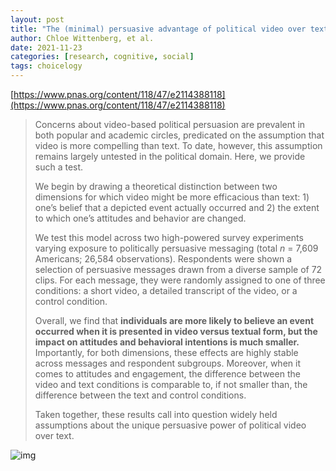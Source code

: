 ```yaml
---
layout: post
title: "The (minimal) persuasive advantage of political video over text"
author: Chloe Wittenberg, et al.
date: 2021-11-23
categories: [research, cognitive, social]
tags: choicelogy
---
```


[https://www.pnas.org/content/118/47/e2114388118](https://www.pnas.org/content/118/47/e2114388118)

> Concerns about video-based political persuasion are prevalent in both popular and academic circles, predicated on the assumption that video is more compelling than text. To date, however, this assumption remains largely untested in the political domain. Here, we provide such a test. 
>
> We begin by drawing a theoretical distinction between two dimensions for which video might be more efficacious than text: 1) one’s belief that a depicted event actually occurred and 2) the extent to which one’s attitudes and behavior are changed. 
>
> We test this model across two high-powered survey experiments varying exposure to politically persuasive messaging (total *n* = 7,609 Americans; 26,584 observations). Respondents were shown a selection of persuasive messages drawn from a diverse sample of 72 clips. For each message, they were randomly assigned to one of three conditions: a short video, a detailed transcript of the video, or a control condition. 
>
> Overall, we find that **individuals are more likely to believe an event occurred when it is presented in video versus textual form, but the impact on attitudes and behavioral intentions is much smaller.** Importantly, for both dimensions, these effects are highly stable across messages and respondent subgroups. Moreover, when it comes to attitudes and engagement, the difference between the video and text conditions is comparable to, if not smaller than, the difference between the text and control conditions. 
>
> Taken together, these results call into question widely held assumptions about the unique persuasive power of political video over text.

![img](https://www.pnas.org/content/pnas/118/47/e2114388118/F1.large.jpg?width=800&height=600&carousel=1)

